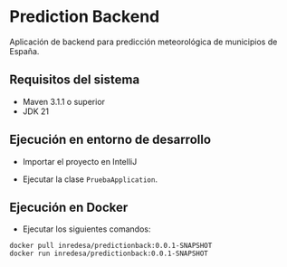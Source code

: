 # Prediction Backend

Aplicación de backend para predicción meteorológica de municipios de España.

## Requisitos del sistema

* Maven 3.1.1 o superior
* JDK 21


## Ejecución en entorno de desarrollo

* Importar el proyecto en IntelliJ

* Ejecutar la clase `PruebaApplication`.


## Ejecución en Docker

* Ejecutar los siguientes comandos:
```
docker pull inredesa/predictionback:0.0.1-SNAPSHOT
docker run inredesa/predictionback:0.0.1-SNAPSHOT
```